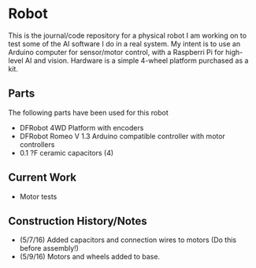 # Robot
This is the journal/code repository for a physical robot I am working on to test some of the AI software I do in a real system.
My intent is to use an Arduino computer for sensor/motor control, with a Raspberri Pi for high-level AI and vision.  Hardware is a simple 4-wheel platform purchased as a kit.

##  Parts
The following parts have been used for this robot

  * DFRobot 4WD Platform with encoders
  * DFRobot Romeo V 1.3 Arduino compatible controller with motor controllers
  * 0.1 ?F ceramic capacitors (4)

##  Current Work
  * Motor tests

##  Construction History/Notes
  * (5/7/16) Added capacitors and connection wires to motors (Do this before assembly!)
  * (5/9/16) Motors and wheels added to base.
